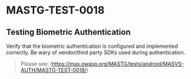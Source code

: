# MASTG-TEST-0018

## Testing Biometric Authentication

Verify that the biometric authentication is configured and implemented correctly. Be wary of vendor/third party SDKs used during authentication.

> Please see: (https://mas.owasp.org/MASTG/tests/android/MASVS-AUTH/MASTG-TEST-0018/)